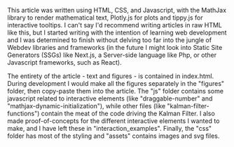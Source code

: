 This article was written using HTML, CSS, and Javascript, with the MathJax
library to render mathematical text, Plotly.js for plots and tippy.js for
interactive tooltips. I can't say I'd recommend writing articles in raw HTML
like this, but I started writing with the intention of learning web
development and I was determined to finish without delving too far into the
jungle of Webdev libraries and frameworks (in the future I might look into
Static Site Generators (SSGs) like Next.js, a Server-side language like Php, 
or other Javascript frameworks, such as React).

The entirety of the article - text and figures - is contained in index.html.
During development I would make all the figures separately in the "figures"
folder, then copy-paste them into the article. The "js" folder contains some
javascript related to interactive elements (like "draggable-number" and
"mathjax-dynamic-initialization"), while other files (like
"kalman-filter-functions") contain the meat of the code driving the Kalman
Filter. I also made proof-of-concepts for the different interactive elements I
wanted to make, and I have left these in "interaction_examples". Finally, the
"css" folder has most of the styling and "assets" contains images and svg
files.

